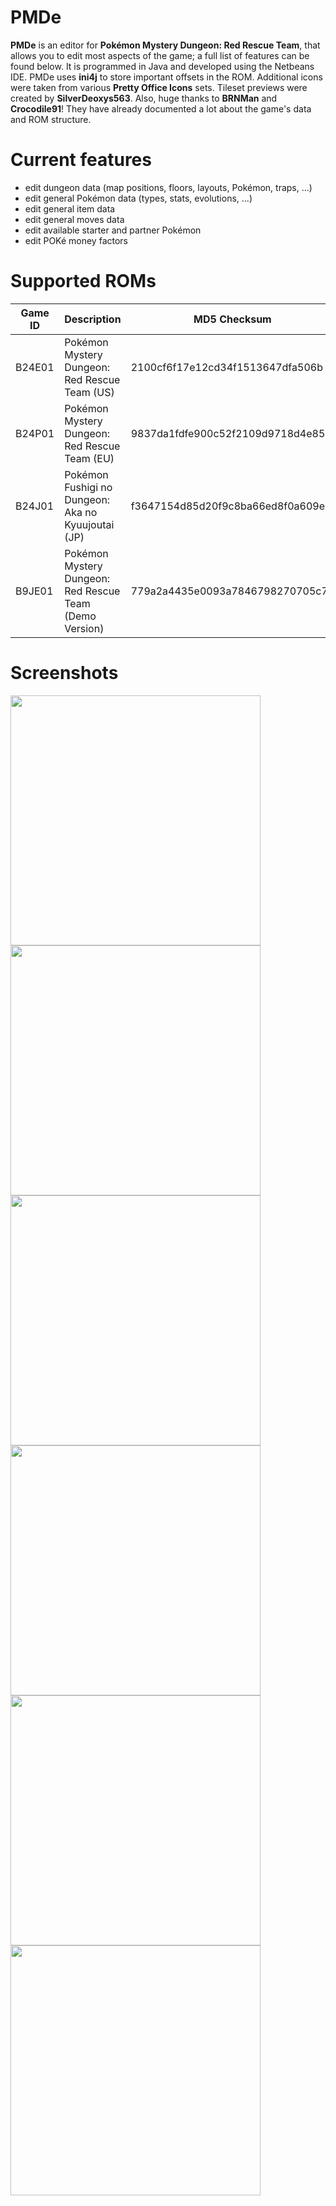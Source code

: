 # PMDe
**PMDe** is an editor for **Pokémon Mystery Dungeon: Red Rescue Team**, that allows you to edit most aspects of the game; a full list of features can be found below. It is programmed in Java and developed using the Netbeans IDE.
PMDe uses **ini4j** to store important offsets in the ROM. Additional icons were taken from various **Pretty Office Icons** sets. Tileset previews were created by **SilverDeoxys563**. Also, huge thanks to **BRNMan** and **Crocodile91**! They have already documented a lot about the game's data and ROM structure.

# Current features
- edit dungeon data (map positions, floors, layouts, Pokémon, traps, ...)
- edit general Pokémon data (types, stats, evolutions, ...)
- edit general item data
- edit general moves data
- edit available starter and partner Pokémon
- edit POKé money factors

# Supported ROMs
| Game ID | Description | MD5 Checksum |
| -- | ----------- | -------- |
| B24E01 | Pokémon Mystery Dungeon: Red Rescue Team (US) | 2100cf6f17e12cd34f1513647dfa506b |
| B24P01 | Pokémon Mystery Dungeon: Red Rescue Team (EU) | 9837da1fdfe900c52f2109d9718d4e85 |
| B24J01 | Pokémon Fushigi no Dungeon: Aka no Kyuujoutai (JP) | f3647154d85d20f9c8ba66ed8f0a609e |
| B9JE01 | Pokémon Mystery Dungeon: Red Rescue Team (Demo Version) | 779a2a4435e0093a7846798270705c76 |

# Screenshots
<img src="http://neomariogalaxy.bplaced.net/data/pictures/Mystery2-DungeonLayoutEditor.png" width="400"/> <img src="http://neomariogalaxy.bplaced.net/data/pictures/Mystery2-DungeonPokemonEditor.png" width="400"/>
<img src="http://neomariogalaxy.bplaced.net/data/pictures/Mystery2-MapEditor.png" width="400"/> <img src="http://neomariogalaxy.bplaced.net/data/pictures/Mystery2-DungeonTrapsEditor.png" width="400"/>
<img src="http://neomariogalaxy.bplaced.net/data/pictures/Mystery2-PokemonEditor.png" width="400"/> <img src="http://neomariogalaxy.bplaced.net/data/pictures/Mystery2-ItemEditor.png" width="400"/>
